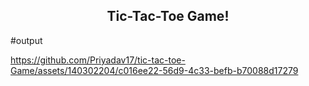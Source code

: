 <h2 align="center">Tic-Tac-Toe Game!</h2>
#output

https://github.com/Priyadav17/tic-tac-toe-Game/assets/140302204/c016ee22-56d9-4c33-befb-b70088d17279




